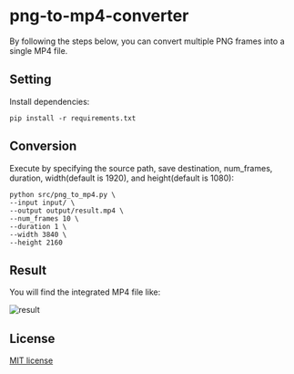 # png-to-mp4-converter

By following the steps below, you can convert multiple PNG frames into a single MP4 file.

## Setting
Install dependencies:
```
pip install -r requirements.txt
```

## Conversion
Execute by specifying the source path, save destination, num_frames, duration, width(default is 1920), and height(default is 1080):
```
python src/png_to_mp4.py \
--input input/ \
--output output/result.mp4 \
--num_frames 10 \
--duration 1 \
--width 3840 \
--height 2160
```

## Result
You will find the integrated MP4 file like:

![result](https://github.com/mozu-dev/png-to-mp4-converter/blob/main/output/result.gif)

## License
[MIT license](https://github.com/mozu-dev/png-to-mp4-converter/blob/main/LICENSE)